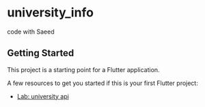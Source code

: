 # university_info
code with Saeed

## Getting Started

This project is a starting point for a Flutter application.

A few resources to get you started if this is your first Flutter project:

- [Lab: university api](https://github.com/Hipo/university-domains-list)


